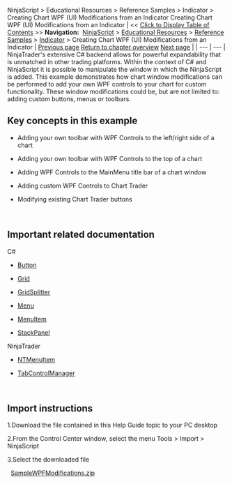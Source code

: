 ﻿
NinjaScript > Educational Resources > Reference Samples > Indicator > Creating Chart WPF (UI) Modifications from an Indicator
Creating Chart WPF (UI) Modifications from an Indicator
| << [Click to Display Table of Contents](creating-chart-wpf-(ui)-modifi.md) >> **Navigation:**     [NinjaScript](ninjascript-1.md) > [Educational Resources](educational_resources-1.md) > [Reference Samples](reference_samples-1.md) > [Indicator](indicator2-1.md) > Creating Chart WPF (UI) Modifications from an Indicator | [Previous page](using_try-catch_blocks-1.md) [Return to chapter overview](indicator2-1.md) [Next page](strategy2-1.md) |
| --- | --- |
NinjaTrader's extensive C# backend allows for powerful expandability that is unmatched in other trading platforms. Within the context of C# and NinjaScript it is possible to manipulate the window in which the NinjaScript is added. This example demonstrates how chart window modifications can be performed to add your own WPF controls to your chart for custom functionality. These window modifications could be, but are not limited to: adding custom buttons, menus or toolbars.
 
## Key concepts in this example
- Adding your own toolbar with WPF Controls to the left/right side of a chart

- Adding your own toolbar with WPF Controls to the top of a chart

- Adding WPF Controls to the MainMenu title bar of a chart window

- Adding custom WPF Controls to Chart Trader

- Modifying existing Chart Trader buttons

 
## Important related documentation
C#
- [Button](https://docs.microsoft.com/en-us/dotnet/api/system.windows.controls.button?view=netframework-4.8)

- [Grid](https://docs.microsoft.com/en-us/dotnet/api/system.windows.controls.grid?view=netframework-4.8)

- [GridSplitter](https://docs.microsoft.com/en-us/dotnet/api/system.windows.controls.gridsplitter?view=netframework-4.8)

- [Menu](https://docs.microsoft.com/en-us/dotnet/api/system.windows.controls.menu?view=netframework-4.8)

- [MenuItem](https://docs.microsoft.com/en-us/dotnet/api/system.windows.controls.menuitem?view=netframework-4.8)

- [StackPanel](https://docs.microsoft.com/en-us/dotnet/api/system.windows.controls.stackpanel?view=netframework-4.8)

NinjaTrader
- [NTMenuItem](ntmenuitem-1.md)

- [TabControlManager](tabcontrolmanager-1.md)

 
## Import instructions
1.Download the file contained in this Help Guide topic to your PC desktop

2.From the Control Center window, select the menu Tools > Import > NinjaScript

3.Select the downloaded file

 
[SampleWPFModifications.zip](samples/SampleWPFModifications.zip)

